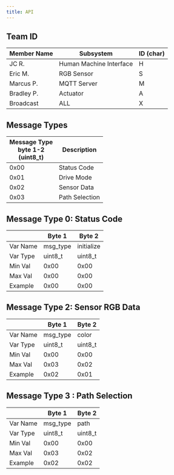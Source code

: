 ```yaml
---
title: API
---
```


## Team ID
| Member Name | Subsystem       | ID (char) |
|-------------|--------------------|--------|
| JC R.       | Human Machine Interface | H |
| Eric M.     | RGB Sensor              | S |
| Marcus P.   | MQTT Server             | M |
| Bradley P.  | Actuator                | A |
| Broadcast   | ALL                     | X |

## Message Types
|Message Type <br> byte 1-2 <br>(uint8_t) | Description|
|----------------------|---------------|
|0x00                  | Status Code   |
|0x01                  | Drive Mode    |
|0x02                  | Sensor Data   |
|0x03                  | Path Selection|

## Message Type 0: Status Code
|         |  Byte 1  | Byte 2 | 
|---------|------------|---------|
|Var Name | msg_type      | initialize |
|Var Type | uint8_t       | uint8_t    |
|Min Val  | 0x00          | 0x00       | 
|Max Val  | 0x00          | 0x00       |
|Example  | 0x00          | 0x00       |

## Message Type 2: Sensor RGB Data 

|         |  Byte 1  |  Byte 2 |
|---------|-----------|----------|
|Var Name | msg_type  | color    |
|Var Type | uint8_t   | uint8_t  | 
|Min Val  | 0x00         | 0x00        |
|Max Val  | 0x03         | 0x02        |
|Example  | 0x02         | 0x01        |

## Message Type 3 : Path Selection  

|         |  Byte 1  | Byte 2 |
|---------|------------|--------|
|Var Name | msg_type   | path   |
|Var Type | uint8_t    | uint8_t|
|Min Val  | 0x00          | 0x00      |
|Max Val  | 0x03          | 0x02      |
|Example  | 0x02          | 0x02      |